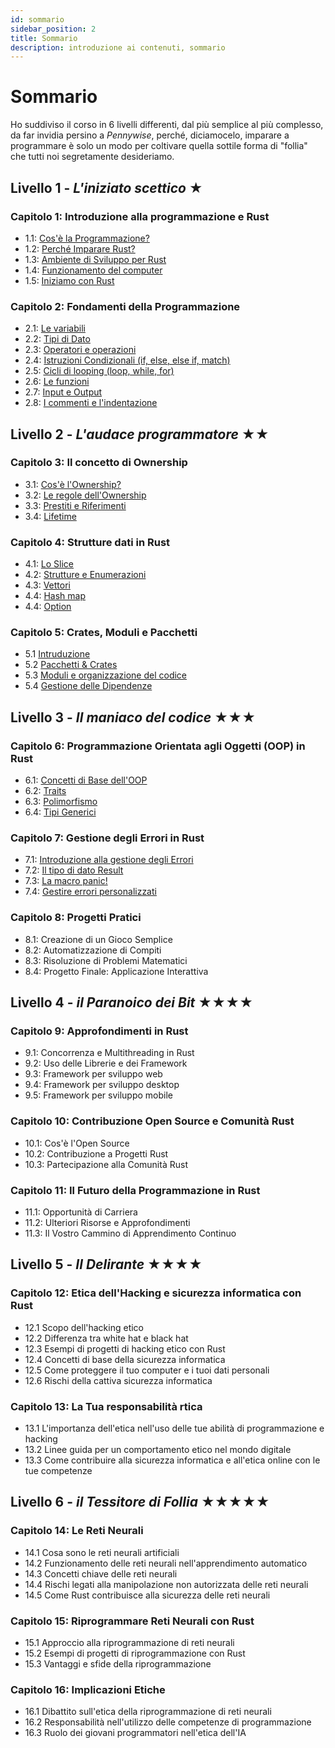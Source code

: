 ```yaml
---
id: sommario
sidebar_position: 2
title: Sommario
description: introduzione ai contenuti, sommario
---
```


# Sommario
Ho suddiviso il corso in 6 livelli differenti, dal più semplice al più complesso, da far invidia persino a *Pennywise*, perché, diciamocelo, imparare a programmare è solo un modo per coltivare quella sottile forma di "follia" che tutti noi segretamente desideriamo.

## Livello 1 - *L'iniziato scettico* ★
### Capitolo 1: Introduzione alla programmazione e Rust
  - 1.1: [Cos'è la Programmazione?](./Capitolo-01/la-programmazione)
  - 1.2: [Perché Imparare Rust?](./Capitolo-01/perchè-imparare-rust)
  - 1.3: [Ambiente di Sviluppo per Rust](./Capitolo-01/ambiente-sviluppo-rust)
  - 1.4: [Funzionamento del computer](./Capitolo-01/il-terminale)
  - 1.5: [Iniziamo con Rust](./Capitolo-01/installazione)

### Capitolo 2: Fondamenti della Programmazione
  - 2.1: [Le variabili](./Capitolo-02/variabili)
  - 2.2: [Tipi di Dato](./Capitolo-02/i-tipi-di-dato)
  - 2.3: [Operatori e operazioni](./Capitolo-02/operatori-e-operazioni)
  - 2.4: [Istruzioni Condizionali (if, else, else if, match)](./Capitolo-02/istruzioni-condizionali)
  - 2.5: [Cicli di looping (loop, while, for)](./Capitolo-02/cicli-di-looping)
  - 2.6: [Le funzioni](./Capitolo-02/le-funzioni)
  - 2.7: [Input e Output](./Capitolo-02/input-e-output)
  - 2.8: [I commenti e l'indentazione](./Capitolo-02/commenti-e-indentazione)

## Livello 2 - *L'audace programmatore* ★★
### Capitolo 3: Il concetto di Ownership
  - 3.1: [Cos'è l'Ownership?](./Capitolo-03/cosa-e-ownership)
  - 3.2: [Le regole dell'Ownership](./Capitolo-03/le-regole-dell-ownership)
  - 3.3: [Prestiti e Riferimenti](./Capitolo-03/borrowing-e-reference)
  - 3.4: [Lifetime](./Capitolo-03/lifetime)

### Capitolo 4: Strutture dati in Rust
  - 4.1: [Lo Slice](./Capitolo-04/il-tipo-slice)
  - 4.2: [Strutture e Enumerazioni](./Capitolo-04/strutture-e-enumerazioni)
  - 4.3: [Vettori](./Capitolo-04/vettori)
  - 4.4: [Hash map](./Capitolo-04/hash-map)
  - 4.4: [Option](./Capitolo-04/option)


### Capitolo 5: Crates, Moduli e Pacchetti
  - 5.1 [Intruduzione](./Capitolo-05/introduzione)
  - 5.2 [Pacchetti & Crates](./Capitolo-05/pacchetti-e-crates)
  - 5.3 [Moduli e organizzazione del codice](./Capitolo-05/moduli)
  - 5.4 [Gestione delle Dipendenze](./Capitolo-05/dipendenze)

## Livello 3 - *Il maniaco del codice* ★★★
### Capitolo 6: Programmazione Orientata agli Oggetti (OOP) in Rust
  - 6.1: [Concetti di Base dell'OOP](./Capitolo-06/concetti-base-oop)
  - 6.2: [Traits](./Capitolo-06/traits)
  - 6.3: [Polimorfismo](./Capitolo-06/polimorfismo)
  - 6.4: [Tipi Generici](./Capitolo-06/generics)

### Capitolo 7: Gestione degli Errori in Rust
  - 7.1: [Introduzione alla gestione degli Errori](./Capitolo-07/introduzione)
  - 7.2: [Il tipo di dato Result](./Capitolo-07/tipo-dato-result)
  - 7.3: [La macro panic!](./Capitolo-07/panic)
  - 7.4: [Gestire errori personalizzati](./Capitolo-07/errori-personalizzati)

### Capitolo 8: Progetti Pratici
  - 8.1: Creazione di un Gioco Semplice
  - 8.2: Automatizzazione di Compiti
  - 8.3: Risoluzione di Problemi Matematici
  - 8.4: Progetto Finale: Applicazione Interattiva

## Livello 4 - *il Paranoico dei Bit* ★★★★
### Capitolo 9: Approfondimenti in Rust
  - 9.1: Concorrenza e Multithreading in Rust
  - 9.2: Uso delle Librerie e dei Framework
  - 9.3: Framework per sviluppo web
  - 9.4: Framework per sviluppo desktop
  - 9.5: Framework per sviluppo mobile

### Capitolo 10: Contribuzione Open Source e Comunità Rust
  - 10.1: Cos'è l'Open Source
  - 10.2: Contribuzione a Progetti Rust
  - 10.3: Partecipazione alla Comunità Rust

### Capitolo 11: Il Futuro della Programmazione in Rust
  - 11.1: Opportunità di Carriera
  - 11.2: Ulteriori Risorse e Approfondimenti
  - 11.3: Il Vostro Cammino di Apprendimento Continuo

## Livello 5 - *Il Delirante* ★★★★
### Capitolo 12: Etica dell'Hacking e sicurezza informatica con Rust
  - 12.1 Scopo dell'hacking etico
  - 12.2 Differenza tra white hat e black hat
  - 12.3 Esempi di progetti di hacking etico con Rust
  - 12.4 Concetti di base della sicurezza informatica
  - 12.5 Come proteggere il tuo computer e i tuoi dati personali
  - 12.6 Rischi della cattiva sicurezza informatica

### Capitolo 13: La Tua responsabilità rtica
  - 13.1 L'importanza dell'etica nell'uso delle tue abilità di programmazione e hacking
  - 13.2 Linee guida per un comportamento etico nel mondo digitale
  - 13.3 Come contribuire alla sicurezza informatica e all'etica online con le tue competenze

## Livello 6 - *il Tessitore di Follia* ★★★★★
### Capitolo 14: Le Reti Neurali
  - 14.1 Cosa sono le reti neurali artificiali
  - 14.2 Funzionamento delle reti neurali nell'apprendimento automatico
  - 14.3 Concetti chiave delle reti neurali
  - 14.4 Rischi legati alla manipolazione non autorizzata delle reti neurali
  - 14.5 Come Rust contribuisce alla sicurezza delle reti neurali

### Capitolo 15: Riprogrammare Reti Neurali con Rust
  - 15.1 Approccio alla riprogrammazione di reti neurali
  - 15.2 Esempi di progetti di riprogrammazione con Rust
  - 15.3 Vantaggi e sfide della riprogrammazione

### Capitolo 16: Implicazioni Etiche
  - 16.1 Dibattito sull'etica della riprogrammazione di reti neurali
  - 16.2 Responsabilità nell'utilizzo delle competenze di programmazione
  - 16.3 Ruolo dei giovani programmatori nell'etica dell'IA